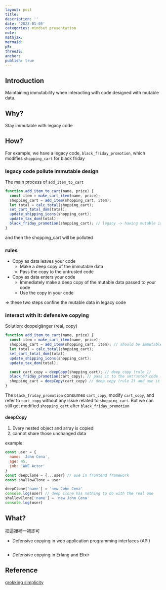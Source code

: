 ```yaml
---
layout: post
title:
description: ''
date: '2023-01-05'
categories: mindset presentation
note:
mathjax:
mermaid:
p5:
threeJS:
anchor:
publish: true
---
```


## Introduction

Maintaining immutability when interacting with code designed with mutable data.

## Why?

Stay immutable with legacy code

## How?

For example, we have a legacy code, `black_friday_promotion`, which modifies `shopping_cart` for black friday

### legacy code pollute immutable design

The main process of `add_item_to_cart`

```javascript
function add_item_to_cart(name, price) {
  const item = make_cart_item(name, price);
  shopping_cart = add_item(shopping_cart, item);
  let total = calc_total(shopping_cart);
  set_cart_total_dom(total);
  update_shipping_icons(shopping_cart);
  update_tax_dom(total);
  black_friday_promotion(shopping_cart); // legacy -> having mutable issues
}
```

and then the shopping_cart will be polluted

### rules

* Copy as data leaves your code
  * Make a deep copy of the immutable data
  * Pass the copy to the untrusted code
* Copy as data enters your code
  * Immediately make a deep copy of the mutable data passed to your code
  * Use the copy in your code

=> these two steps confine the mutable data in legacy code

### interact with it: defensive copying

Solution: doppelgänger (real, copy)

```javascript
function add_item_to_cart(name, price) {
  const item = make_cart_item(name, price);
  shopping_cart = add_item(shopping_cart, item); // should be immutable
  let total = calc_total(shopping_cart);
  set_cart_total_dom(total);
  update_shipping_icons(shopping_cart);
  update_tax_dom(total);

  const cart_copy = deepCopy(shopping_cart); // deep copy (rule 1)
  black_friday_promotion(cart_copy); // pass it to the untrusted code (rule 1) and the cart_copy may be mutable
  shopping_cart = deepCopy(cart_copy) // deep copy (rule 2) and use it in our code
}
```

The `black_friday_promotion` consumes `cart_copy`, modify `cart_copy`, and refer to `cart_copy` without any issue related to `shopping_cart`. But we can still get modified `shopping_cart` after `black_friday_promotion`

#### deepCopy

1. Every nested object and array is copied
2. cannot share those unchanged data

example:

```javascript
const user = {
  name: 'John Cena',
  age: 45,
  job: 'WWE Actor'
}
const deepClone = {...user} // use in frontend framework
const shallowClone = user

deepClone['name'] = 'new John Cena'
console.log(user) // deep clone has nothing to do with the real one
shallowClone['name'] = 'new John Cena'
console.log(user)
```

## What?

把這裡補一補即可

* Defensive copying in web application programming interfaces (API)

```javascript
```

* Defensive copying in Erlang and Elixir

## Reference

[grokking simplicity](https://grokkingsimplicity.com/)

